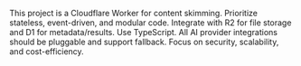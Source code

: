 <!-- Use this file to provide workspace-specific custom instructions to Copilot. For more details, visit https://code.visualstudio.com/docs/copilot/copilot-customization#_use-a-githubcopilotinstructionsmd-file -->

This project is a Cloudflare Worker for content skimming. Prioritize stateless, event-driven, and modular code. Integrate with R2 for file storage and D1 for metadata/results. Use TypeScript. All AI provider integrations should be pluggable and support fallback. Focus on security, scalability, and cost-efficiency.
